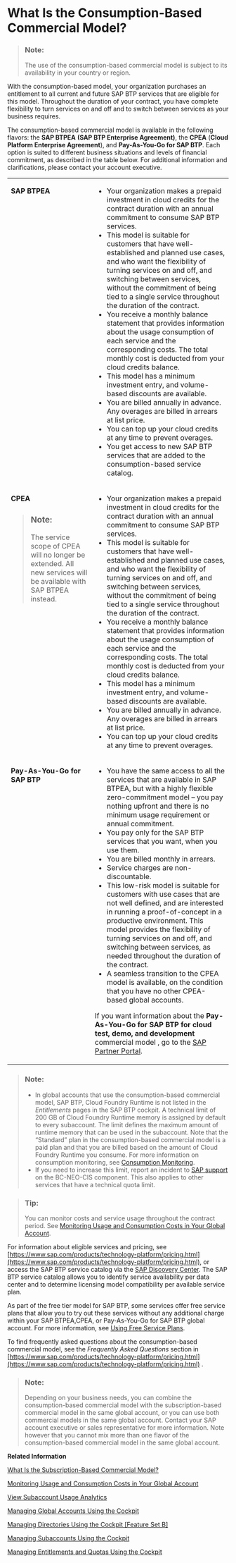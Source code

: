 <!-- loio7047eb4a15a84ac7be3c8612179e6d1f -->

# What Is the Consumption-Based Commercial Model?

> ### Note:  
> The use of the consumption-based commercial model is subject to its availability in your country or region.

With the consumption-based model, your organization purchases an entitlement to all current and future SAP BTP services that are eligible for this model. Throughout the duration of your contract, you have complete flexibility to turn services on and off and to switch between services as your business requires.



The consumption-based commercial model is available in the following flavors: the **SAP BTPEA** **\(SAP BTP Enterprise Agreement\)**, the **CPEA** \(**Cloud Platform Enterprise Agreement**\), and **Pay-As-You-Go for SAP BTP**. Each option is suited to different business situations and levels of financial commitment, as described in the table below. For additional information and clarifications, please contact your account executive.


<table>
<tr>
<td valign="top">

**SAP BTPEA**

</td>
<td valign="top">

-   Your organization makes a prepaid investment in cloud credits for the contract duration with an annual commitment to consume SAP BTP services.
-   This model is suitable for customers that have well-established and planned use cases, and who want the flexibility of turning services on and off, and switching between services, without the commitment of being tied to a single service throughout the duration of the contract.
-   You receive a monthly balance statement that provides information about the usage consumption of each service and the corresponding costs. The total monthly cost is deducted from your cloud credits balance.
-   This model has a minimum investment entry, and volume-based discounts are available.
-   You are billed annually in advance. Any overages are billed in arrears at list price.
-   You can top up your cloud credits at any time to prevent overages.
-   You get access to new SAP BTP services that are added to the consumption-based service catalog.



</td>
</tr>
<tr>
<td valign="top">

**CPEA**

> ### Note:  
> The service scope of CPEA will no longer be extended. All new services will be available with SAP BTPEA instead.



</td>
<td valign="top">

-   Your organization makes a prepaid investment in cloud credits for the contract duration with an annual commitment to consume SAP BTP services.
-   This model is suitable for customers that have well-established and planned use cases, and who want the flexibility of turning services on and off, and switching between services, without the commitment of being tied to a single service throughout the duration of the contract.
-   You receive a monthly balance statement that provides information about the usage consumption of each service and the corresponding costs. The total monthly cost is deducted from your cloud credits balance.
-   This model has a minimum investment entry, and volume-based discounts are available.
-   You are billed annually in advance. Any overages are billed in arrears at list price.
-   You can top up your cloud credits at any time to prevent overages.



</td>
</tr>
<tr>
<td valign="top">

**Pay-As-You-Go for SAP BTP**

</td>
<td valign="top">

-   You have the same access to all the services that are available in SAP BTPEA, but with a highly flexible zero-commitment model – you pay nothing upfront and there is no minimum usage requirement or annual commitment.
-   You pay only for the SAP BTP services that you want, when you use them.
-   You are billed monthly in arrears.
-   Service charges are non-discountable.
-   This low-risk model is suitable for customers with use cases that are not well defined, and are interested in running a proof-of-concept in a productive environment. This model provides the flexibility of turning services on and off, and switching between services, as needed throughout the duration of the contract.
-   A seamless transition to the CPEA model is available, on the condition that you have no other CPEA-based global accounts.

If you want information about the **Pay-As-You-Go for SAP BTP for cloud test, demo, and development** commercial model , go to the [SAP Partner Portal](https://partneredge.sap.com/en/partnership/licenses/tdd/wp_payg_btp.html).

</td>
</tr>
</table>

> ### Note:  
> -   In global accounts that use the consumption-based commercial model, SAP BTP, Cloud Foundry Runtime is not listed in the *Entitlements* pages in the SAP BTP cockpit. A technical limit of 200 GB of Cloud Foundry Runtime memory is assigned by default to every subaccount. The limit defines the maximum amount of runtime memory that can be used in the subaccount. Note that the “Standard” plan in the consumption-based commercial model is a paid plan and that you are billed based on the amount of Cloud Foundry Runtime you consume. For more information on consumption monitoring, see [Consumption Monitoring](https://help.sap.com/docs/cf-runtime/cloud-foundry-runtime/monitoring-and-troubleshooting#consumption-monitoring).
> -   If you need to increase this limit, report an incident to [SAP support](https://support.sap.com) on the BC-NEO-CIS component. This also applies to other services that have a technical quota limit.

> ### Tip:  
> You can monitor costs and service usage throughout the contract period. See [Monitoring Usage and Consumption Costs in Your Global Account](../50-administration-and-ops/monitoring-usage-and-consumption-costs-in-your-global-account-de6f0db.md).

For information about eligible services and pricing, see [https://www.sap.com/products/technology-platform/pricing.html](https://www.sap.com/products/technology-platform/pricing.html), or access the SAP BTP service catalog via the [SAP Discovery Center](https://discovery-center.cloud.sap). The SAP BTP service catalog allows you to identify service availability per data center and to determine licensing model compatibility per available service plan.

As part of the free tier model for SAP BTP, some services offer free service plans that allow you to try out these services without any additional charge within your SAP BTPEA,CPEA, or Pay-As-You-Go for SAP BTP global account. For more information, see [Using Free Service Plans](using-free-service-plans-524e108.md).

To find frequently asked questions about the consumption-based commercial model, see the *Frequently Asked Questions* section in [https://www.sap.com/products/technology-platform/pricing.html](https://www.sap.com/products/technology-platform/pricing.html) .

> ### Note:  
> Depending on your business needs, you can combine the consumption-based commercial model with the subscription-based commercial model in the same global account, or you can use both commercial models in the same global account. Contact your SAP account executive or sales representative for more information. Note however that you cannot mix more than one flavor of the consumption-based commercial model in the same global account.

**Related Information**  


[What Is the Subscription-Based Commercial Model?](what-is-the-subscription-based-commercial-model-239b6e0.md "Your organization receives a fixed price and period (typically a 1 to 3-year period) for access to your subscribed SAP BTP services.")

[Monitoring Usage and Consumption Costs in Your Global Account](../50-administration-and-ops/monitoring-usage-and-consumption-costs-in-your-global-account-de6f0db.md "SAP BTP cockpit supports advanced usage and cost monitoring of services in your global account. You can compare the usage and costs of multiple services and subaccounts, see monthly trends, and drill into subaccounts and service plans for detailed information.")

[View Subaccount Usage Analytics](../50-administration-and-ops/view-subaccount-usage-analytics-8f4d9db.md "You can explore, compare, and analyze all your actual usage data for the services and applications that are available in your subaccount.")

[Managing Global Accounts Using the Cockpit](../50-administration-and-ops/managing-global-accounts-using-the-cockpit-667f34b.md "Your SAP BTP global account is the entry point for managing the resources, landscape, and entitlements for your departments and projects in a self-service manner.")

[Managing Directories Using the Cockpit \[Feature Set B\]](../50-administration-and-ops/managing-directories-using-the-cockpit-feature-set-b-f495ac1.md "Learn how to organize and manage your subaccounts according to your technical and business needs by using directories in the SAP BTP cockpit.")

[Managing Subaccounts Using the Cockpit](../50-administration-and-ops/managing-subaccounts-using-the-cockpit-55d0b6d.md "Learn how to structure a global account according to your organization’s and project’s requirements with regard to members, authorizations, and entitlements by managing subaccounts.")

[Managing Entitlements and Quotas Using the Cockpit](../50-administration-and-ops/managing-entitlements-and-quotas-using-the-cockpit-c824874.md "When you purchase an enterprise account, you are entitled to use a specific set of resources, such as the amount of memory that can be allocated to your applications.")

